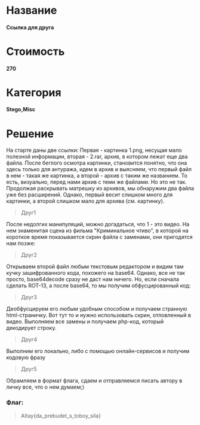 # Название
#### Ссылка для друга
# Стоимость
#### 270
# Категория
#### Stego,Misc 
# Решение
На старте даны две ссылки: Первая - картинка 1.png, несущая мало полезной информации, вторая - 2.rar, архив, в котором лежат еще два файла.
После беглого осмотра картинки, становится понятно, что она здесь только для антуража, идем в архив и выясняем, что первый файл в нем - такая же картинка, а второй - архив с таким же названием. То есть, визуально, перед нами архив с теми же файлами. Но это не так.
Продолжая раскрывать матрешку из архивов, мы обнаружим два файла уже без расширений. Однако, первый весит слишком много для картинки, а второй слишком мало для архива (см. картинку).

>Друг1

После недолгих манипуляций, можно догадаться, что 1 - это видео. На нем знаменитая сцена из фильма "Криминальное чтиво", в которой на короткое время показывается скрин файла с заменами, они пригодятся нам позже:

>Друг2

Открываем второй файл любым текстовым редактором и видим там кучку зашифрованного кода, похожего на base64. Однако, все не так просто, base64decode сразу не даст нам ничего. Но, если сначала сделать ROT-13, а после base64, то мы получим обфусцированный код:

>Друг3

Деобфусцируем его любым удобным способом и получаем странную html-страничку. Вот тут то и нужно использовать скрин, отловленный в видео. Выполняем все замены и получаем php-код, который декодирует строку.

>Друг4

Выполним его локально, либо с помощью онлайн-сервисов и получим кодовую фразу

>Друг5

Обрамляем в формат флага, сдаем и отправляемся писать автору в личку все, что о нем думаем;)
### Флаг:
>Altay{da_prebudet_s_toboy_sila}